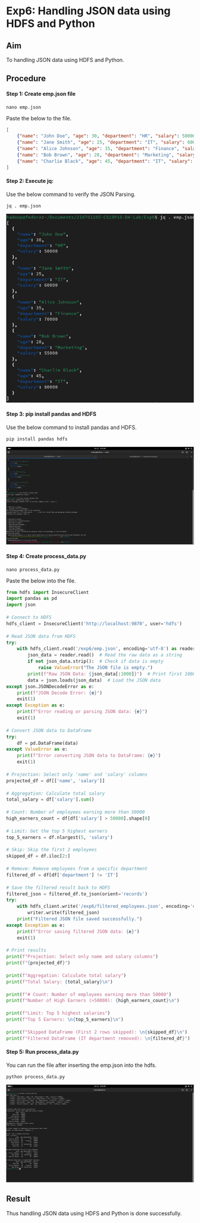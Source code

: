 # Exp6: Handling JSON data using HDFS and Python

## Aim
To handling JSON data using HDFS and Python.

## Procedure

#### Step 1: Create emp.json file

```shell
nano emp.json
```
Paste the below to the file.

```json
[
    {"name": "John Doe", "age": 30, "department": "HR", "salary": 50000},
    {"name": "Jane Smith", "age": 25, "department": "IT", "salary": 60000},
    {"name": "Alice Johnson", "age": 35, "department": "Finance", "salary": 70000},
    {"name": "Bob Brown", "age": 28, "department": "Marketing", "salary": 55000},
    {"name": "Charlie Black", "age": 45, "department": "IT", "salary": 80000}
]
```

#### Step 2: Execute jq:

Use the below command to verify the JSON Parsing.

```shell
jq . emp.json
```
![Output](https://github.com/karanbalajirs/210701105-CS19P16-DA-Lab/blob/master/Exp6/Images/Screenshot%20from%202024-10-13%2006-46-37.png)

#### Step 3: pip install pandas and HDFS

Use the below command to install pandas and HDFS.

```shell
pip install pandas hdfs
```

![Output](https://github.com/karanbalajirs/210701105-CS19P16-DA-Lab/blob/master/Exp6/Images/Screenshot%20from%202024-10-13%2006-34-01.png)

#### Step 4: Create process_data.py

```shell
nano process_data.py
```
Paste the below into the file.

```python
from hdfs import InsecureClient
import pandas as pd
import json

# Connect to HDFS
hdfs_client = InsecureClient('http://localhost:9870', user='hdfs')

# Read JSON data from HDFS
try:
    with hdfs_client.read('/exp6/emp.json', encoding='utf-8') as reader:
        json_data = reader.read()  # Read the raw data as a string
        if not json_data.strip():  # Check if data is empty
            raise ValueError("The JSON file is empty.")
        print(f"Raw JSON Data: {json_data[:1000]}")  # Print first 1000 characters for debugging
        data = json.loads(json_data)  # Load the JSON data
except json.JSONDecodeError as e:
    print(f"JSON Decode Error: {e}")
    exit(1)
except Exception as e:
    print(f"Error reading or parsing JSON data: {e}")
    exit(1)

# Convert JSON data to DataFrame
try:
    df = pd.DataFrame(data)
except ValueError as e:
    print(f"Error converting JSON data to DataFrame: {e}")
    exit(1)

# Projection: Select only 'name' and 'salary' columns
projected_df = df[['name', 'salary']]

# Aggregation: Calculate total salary
total_salary = df['salary'].sum()

# Count: Number of employees earning more than 50000
high_earners_count = df[df['salary'] > 50000].shape[0]

# Limit: Get the top 5 highest earners
top_5_earners = df.nlargest(5, 'salary')

# Skip: Skip the first 2 employees
skipped_df = df.iloc[2:]

# Remove: Remove employees from a specific department
filtered_df = df[df['department'] != 'IT']

# Save the filtered result back to HDFS
filtered_json = filtered_df.to_json(orient='records')
try:
    with hdfs_client.write('/exp6/filtered_employees.json', encoding='utf-8', overwrite=True) as writer:
        writer.write(filtered_json)
    print("Filtered JSON file saved successfully.")
except Exception as e:
    print(f"Error saving filtered JSON data: {e}")
    exit(1)

# Print results
print(f"Projection: Select only name and salary columns")
print(f"{projected_df}")

print(f"Aggregation: Calculate total salary")
print(f"Total Salary: {total_salary}\n")

print(f"# Count: Number of employees earning more than 50000")
print(f"Number of High Earners (>50000): {high_earners_count}\n")

print(f"Limit: Top 5 highest salaries")
print(f"Top 5 Earners: \n{top_5_earners}\n")

print(f"Skipped DataFrame (First 2 rows skipped): \n{skipped_df}\n")
print(f"Filtered DataFrame (IT department removed): \n{filtered_df}")
```

#### Step 5: Run process_data.py

You can run the file after inserting the emp.json into the hdfs.

```shell
python process_data.py
```
![Output](https://github.com/karanbalajirs/210701105-CS19P16-DA-Lab/blob/master/Exp6/Images/Screenshot%20from%202024-10-13%2006-42-28.png)

## Result 

Thus handling JSON data using HDFS and Python is done successfully.



